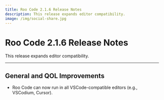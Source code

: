 ```yaml
---
title: Roo Code 2.1.6 Release Notes
description: This release expands editor compatibility.
image: /img/social-share.jpg
---
```


# Roo Code 2.1.6 Release Notes

This release expands editor compatibility.

---

## General and QOL Improvements

*   Roo Code can now run in all VSCode-compatible editors (e.g., VSCodium, Cursor).